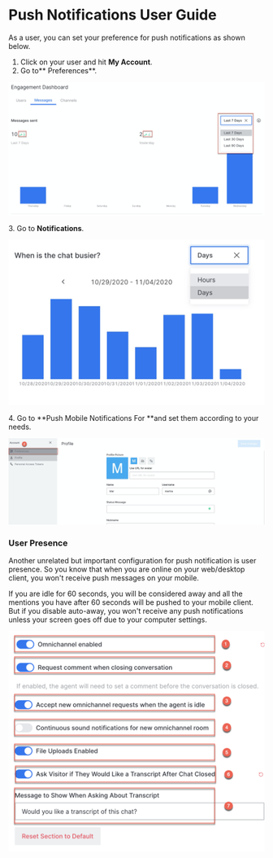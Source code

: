 # Push Notifications User Guide

As a user, you can set your preference for push notifications as shown below.

1. Click on your user and hit **My Account**.
2. Go to** Preferences**.

![](<../../../.gitbook/assets/image (124).png>)

3\. Go to **Notifications**.

![](<../../../.gitbook/assets/image (122).png>)

4\. Go to **Push Mobile Notifications For **and set them according to your needs.

![](<../../../.gitbook/assets/image (144).png>)

###  User Presence

Another unrelated but important configuration for push notification is user presence. So you know that when you are online on your web/desktop client,  you won't receive push messages on your mobile. 

If you are idle for 60 seconds, you will be considered away and all the mentions you have after 60 seconds will be pushed to your mobile client. But if you disable auto-away, you won't receive any push notifications unless your screen goes off due to your computer settings.

![](<../../../.gitbook/assets/image (46).png>)
